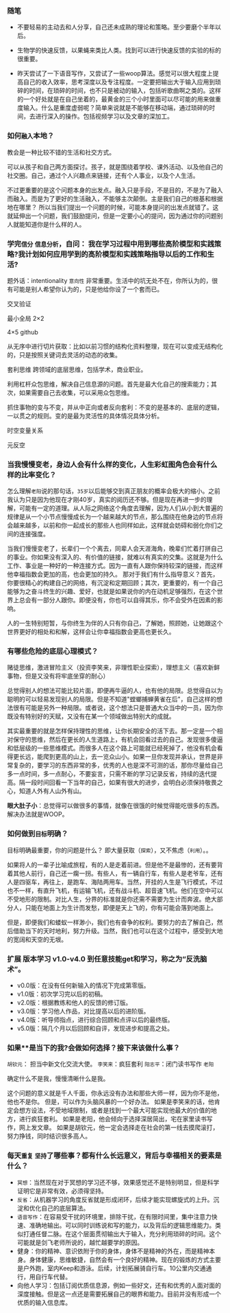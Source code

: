 ### 随笔

- 不要轻易的主动去和人分享，自己还未成熟的理论和策略。至少要磨个半年以后。

- 生物学的快速反馈，以果蝇来类比人类。找到可以进行快速反馈的实验的标的很重要。
- 昨天尝试了一下语音写作，又尝试了一些woop算法。感觉可以很大程度上提高自己的收入效率，思考深度以及专注程度。一定要把输出大于输入应用到琐碎的时间，在琐碎的时间，也不只是被动的输入，包括听歌曲啊之类的。这样的一个好处就是在自己坐着的，最黄金的三个小时里面可以尽可能的用来做重度输入。什么是重度虚弱呢？简单来说就是不能够在移动端，通过琐碎的时间，去进行深入的操作。包括视频学习以及文章的深加工。

### 如何`融入`本地？
教会是一种比较不错的生活和社交方式。


可以从孩子和自己两方面探讨。孩子，就是围绕着学校、课外活动、以及他自己的社交圈。自己，通过个人兴趣点来链接，还有个人事业，以及个人生活。

不过更重要的是这个问题本身的出发点。融入只是手段，不是目的，不是为了融入而融入。而是为了更好的生活融入，不能够主次颠倒。主是我们自己的根基和根据地在哪里？
所以当我们提出一个问题的时候，可能本身提问的出发点就错了。这就延伸出一个问题，我们鼓励提问，但是一定要小心的提问，因为通过你的问题别人就能知道你是什么样的人。



### 学完`信分` `信息分析`，自问： 我在学习过程中用到哪些高阶模型和实践策略?我计划如何应用学到的高阶模型和实践策略指导以后的工作和生活?
题外话：intentionality `意向性` 非常重要。生活中的坑无处不在，你所认为的，很有可能是别人希望你认为的，只是他给你设了一个套而已。

交叉验证

最小全局
2×2

4×5
github 

从无序中进行切片获取：比如以前习惯的结构化资料整理，现在可以变成无结构化的，只是按照关键词去灵活的动态的收集。

套利思维
跨领域的底层思维，包括学术，商业职业。

利用杠杆众包思维，解决自己信息源的问题。首先是最大化自己的搜索能力；其次，如果需要自己去收集，可以采用众包思维。

抓住事物的变与不变，并从中正向或者反向套利：不变的是基本的、底层的逻辑，一以贯之的规则。变的是最为灵活性的具体情况具体分析。

时空变量关系

元反空



### 当我慢慢变老，身边人会有什么样的变化，人生彩虹图角色会有什么样的比率变化？


怎么理解`老阳`说的那句话，`35岁`以后能够交到真正朋友的概率会极大的缩小。之前我认为只是因为他现在才刚40岁，真实的阅历还不够。但是现在再进一步的理解，可能有一定的道理。从人际之网络这个角度去理解，因为人们从小到大普遍的规律是从一个小节点慢慢成长为一个越来越大的节点，那么围绕在他身边的节点将会越来越多，以前和你一起成长的那些人也同样如此，这样就会妨碍和弱化你们之间的连接强度。

当我们慢慢变老了，长辈们一个个离去，同辈人会天涯海角，晚辈们忙着打拼自己的事业。你如果没有深入的、有价值的链接，就难以有真实的交集。这就是为什么工作、事业是一种好的一种连接方式。因为一直有人跟你保持较深的链接，而这样他幸福指数会更加的高，也会更加的持久。
那对于我们有什么指导意义？首先，你要很精心的构建自己的网络，有沉淀和定期回顾；其次，更重要的，有一个自己能够为之奋斗终生的兴趣、爱好，也就是如果说你的内在动机足够强烈，在这个世界上总会有一部分人跟你。即便没有，你也可以自得其乐，你不会受外在因素的影响。

人的一生特别短暂，与你终生为伴的人只有你自己，了解她，照顾她，让她跟这个世界更好的相处和和解，这样会让你幸福指数会更高也更长久。



### 有哪些危险的底层心理模式？
赌徒思维，激进冒险主义（投资李笑来，非理性职业探索），理想主义（喜欢新鲜事物，但是又没有将牢底坐穿的耐心）


总觉得别人的想法可能比较片面，即便再牛逼的人，也有他的局限。总觉得自以为聪明的可以轻易发现别人的局限。但是不知道"螳螂捕蝉黄雀在后"，自己这样的想法很有可能是另外一种局限。或者说，这个想法只是普通大众当中的一员，因为你既没有特别好的天赋，又没有在某一个领域做出特别大的成就。

其实最重要的就是怎样保持理性的思维，让你长期安全的活下去。那一定是一个相对保守的思维，然后在更长的人生道路上，有机会回看过去的自己。发现很多傻逼和低层级的一些思维模式。而很多人在这个路上可能就已经死掉了，他没有机会看得更长远，能爬到更高的山上，去一览众山小。如果一旦你发现并承认，世界是非常复杂的，要学习的东西非常的多，优秀的人也是深不可测的话，那你尽量给自己多一点时间，多一点耐心，不要妄言，只需不断的学习记录反省，持续的迭代提高。隔一段时间回看一下当年的自己，如果有很大的进步，会明白必须保持敬畏之心，知道人外有人山外有山。

**眼大肚子小**：总觉得可以做很多的事情，就像在很饿的时候觉得能吃很多的东西。解决办法就是WOOP。

### 如何做到`目标`明确？
目标明确最重要，你的问题是什么？
即大量获取（`探索`），又不焦虑（`利用`）。。


如果将人的一辈子比喻成旅程，有的人是走着前进。但是他不是最惨的，还有要背着其他人前行，自己还一瘸一拐。有些人，有一辆自行车，有些人是老爷车，还有人是四驱车，再往上，是跑车、海陆两用车。当然，开挂的人生是飞行模式，不过也不一样，有直升飞机，有运输飞机，还有战斗机、超音速飞机。他们在空中可以不受地形的限制。对比人生，分界的标准就是你还需不需要为生计而奔波。绝大部分人，只能在地面上为生计而发愁，即便是天上飞的，你有可能会落到地面上。

但是，即便我们和蝼蚁一样渺小，我们也有奋争的权利。要努力的去了解自己，然后借助当下的天时地利，努力升级。当然，我们也可以在这个过程中，感受到大地的宽阔和天空的无垠。



### 扩展 版本学习 v1.0-v4.0 到任意技能get和学习，称之为“反洗脑术”。

- v0.0版：在没有任何新输入的情况下完成第零版。
- v1.0版：初次学习完以后的初稿。
- v2.0版：根据教练和他人的反馈的修订版。
- v3.0版：学习他人作品，对比提高以后的进阶版。
- v4.0版：听导师指点，进行综合回顾和点评以后的最终版。
- v5.0版：隔几个月以后回顾和自评，发现进步和提高之处。



### 如果**是当下的我?会做如何选择？接下来该做什么事？

`胡钦元`： 担当中新文化交流大使。
`李笑来`：疯狂套利
`阳志平`：闭门读书写作 `老阳`

确定什么不是我，慢慢清晰什么是我。


这个问题的意义就是千人千面，你永远没有办法和那些大师一样，因为你不是他，他也不是你。
但是，可以作为头脑风暴的一个好办法。
如果是李笑来的话，他肯定会想方设法，不受地域限制，或者是找到一个最大可能实现他最大的价值的地方，进行疯狂套利。
如果是老阳，他会倾向于选择深居简出，宅在家里读书写作，网上发文章。
如果是胡钦元，他一定会选择走在社会的第一线去摸爬滚打，努力挣钱，同时结识很多高人。



### 每天`重复` `坚持`了哪些事？都有什么长远意义，背后与幸福相关的要素是什么？

- `冥想`：当然现在对于冥想的学习还不够，效果感觉还不是特别明显，但是科学证明它是非常有效，必须得坚持。
- `反省`：从机器学习的角度反省就是形成闭环，后续才能实现螺旋式的上升。沉淀和优化自己的底层算法。
- `语音写作`：在容易受干扰的环境里，排除干扰，在有限时间里，集中注意力快速、准确地输出。可以同时训练说和写的能力，以及背后的逻辑思维能力。类似打通任督二脉。在这个层面贯彻输出大于输入，充分利用琐碎的时间。这个可能就是剑飞老师所说的，越忙越要学的原因。
- 健身：你的精神、意识依附于你的身体，身体不是精神的外在，而是精神本身。身体健康，思维敏捷，自然会有一个良好的精神。现在的锻炼的方式主要是户外跑，室内Keep和游泳。后续，计划拓展骑自行车。10公里内交通通行，用自行车代替。
- 向他人学习：包括订阅优质信息源，例如一些好文，还有和优秀的人面对面的深度接触。但是这一点还是需要拓展自己的眼界和能力。目前并没有形成一个优质的输入信息库。